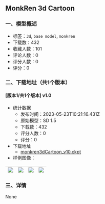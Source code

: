 ## MonkRen 3d Cartoon
### 一、模型概述

- 标签：`3d`, `base model`, `monkren`
- 下载数：432
- 收藏人数：101
- 评论人数：0
- 评分人数：0
- 评分：0

### 二、下载地址（共1个版本）

#### [版本1/共1个版本] v1.0

- 统计数据
  - 发布时间：2023-05-23T10:21:16.431Z
  - 原始模型：SD 1.5
  - 下载数：432
  - 评分人数：0
  - 评分：0
- 下载地址
  - [monkren3dCartoon_v10.ckpt](https://civitai.com/api/download/models/78441)
- 样例图像：

| <img src="https://image.civitai.com/xG1nkqKTMzGDvpLrqFT7WA/b210807a-4dac-4c97-8bae-7d59a20a3a18/width=450/932948.jpeg" /> | <img src="https://image.civitai.com/xG1nkqKTMzGDvpLrqFT7WA/3be868ab-2987-473b-83a4-b922402272ce/width=450/885035.jpeg" /> | <img src="https://image.civitai.com/xG1nkqKTMzGDvpLrqFT7WA/e8b6e4f0-3663-441d-839b-8d3f4da30629/width=450/882496.jpeg" /> | <img src="https://image.civitai.com/xG1nkqKTMzGDvpLrqFT7WA/af2336c1-5262-45a7-876f-68949db80c28/width=450/1214589.jpeg" /> |
| ---- | ---- | ---- | ---- |


### 三、详情
None